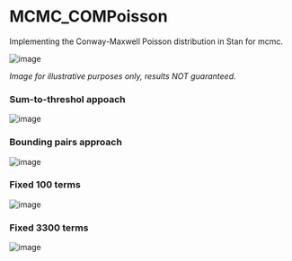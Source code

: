 # MCMC_COMPoisson
Implementing the Conway-Maxwell Poisson distribution in Stan for mcmc.

![image](https://github.com/user-attachments/assets/ee5a5b4b-a69d-4dcb-8b74-cd4073b119d8)

_Image for illustrative purposes only, results NOT guaranteed._

### Sum-to-threshol appoach

![image](https://github.com/user-attachments/assets/8158ac3f-b0fd-49fc-b64c-a6382ae95a2b)

### Bounding pairs approach

![image](https://github.com/user-attachments/assets/15c2b9df-df1b-4668-9cf2-e7f5a334c3bf)

### Fixed 100 terms

![image](https://github.com/user-attachments/assets/cfb2d013-c963-4c0a-9e2d-7dcd00a6ce88)

### Fixed 3300 terms

![image](https://github.com/user-attachments/assets/5cb24223-0b34-4b6c-abbd-4b3e7f7f8102)
